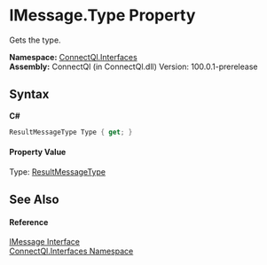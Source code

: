 # IMessage.Type Property 
 

Gets the type.

**Namespace:**&nbsp;<a href="N_ConnectQl_Interfaces">ConnectQl.Interfaces</a><br />**Assembly:**&nbsp;ConnectQl (in ConnectQl.dll) Version: 100.0.1-prerelease

## Syntax

**C#**<br />
``` C#
ResultMessageType Type { get; }
```


#### Property Value
Type: <a href="T_ConnectQl_Results_ResultMessageType">ResultMessageType</a>

## See Also


#### Reference
<a href="T_ConnectQl_Interfaces_IMessage">IMessage Interface</a><br /><a href="N_ConnectQl_Interfaces">ConnectQl.Interfaces Namespace</a><br />